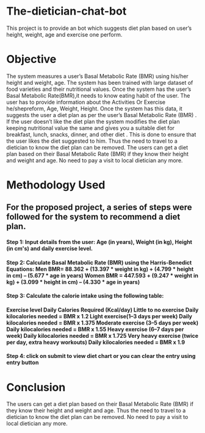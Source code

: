 # The-dietician-chat-bot
This project is to provide an bot which suggests diet plan based on user’s height, weight, age and exercise one perform.

# Objective

The system measures a user’s Basal Metabolic Rate (BMR)  using his/her height and weight, age. The system has been 
trained with large dataset of food varieties and their nutritional values. Once the system has the user’s Basal Metabolic
Rate(BMR),it needs to know eating habit of the user. The user has to provide information about the Activities Or Exercise
he/shepreform, Age, Weight, Height. Once the system has this data, it suggests the user a diet plan as per the user’s Basal 
Metabolic Rate (BMR) . If the user doesn’t like the diet plan the system modifies the diet plan keeping nutritional value 
the same and gives you a suitable diet for breakfast, lunch, snacks, dinner, and other diet . This is done to ensure that 
the user likes the diet suggested to him. Thus the need to travel to a dietician to know the diet plan can be removed. The
users can get a diet plan based on their Basal Metabolic Rate (BMR)  if they know their height and weight and age. No need 
to pay a visit to local dietician any more. 

# Methodology Used

## For the proposed project, a series of steps were followed for the system to recommend a diet plan.

#### Step 1: Input details from the user: Age (in years), Weight (in kg), Height (in cm's) and daily exercise level.

#### Step 2: Calculate Basal Metabolic Rate (BMR) using the Harris-Benedict Equations: Men BMR= 88.362 + (13.397 * weight in kg) + (4.799 * height in cm) – (5.677 * age in years) Women BMR = 447.593 + (9.247 * weight in kg) + (3.099 * height in cm) – (4.330 * age in years)

#### Step 3: Calculate the calorie intake using the following table:

#### Exercise level Daily Calories Required (Kcal/day) Little to no exercise Daily kilocalories needed = BMR x 1.2 Light exercise(1–3 days per week) Daily kilocalories needed = BMR x 1.375 Moderate exercise (3–5 days per week) Daily kilocalories needed = BMR x 1.55 Heavy exercise (6–7 days per week) Daily kilocalories needed = BMR x 1.725 Very heavy exercise (twice per day, extra heavy workouts) Daily kilocalories needed = BMR x 1.9

#### Step 4: click on submit to view diet chart or you can clear the entry using entry button

# Conclusion

The users can get a diet plan based on their Basal Metabolic Rate (BMR)  if they know their height and weight and age. Thus the need to travel to a dietician to know the diet plan can be removed. No need to pay a visit to local dietician any more. 
